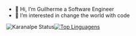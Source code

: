 - 👋 Hi, I’m Guilherme a Software Engineer
- 👀 I’m interested in change the world with code
<!---
gui-coder/gui-coder is a ✨ special ✨ repository because its `README.md` (this file) appears on your GitHub profile.
You can click the Preview link to take a look at your changes.
--->
![Karanalpe Status](https://github-readme-stats.vercel.app/api?username=gui-coder&show_icons=true)[![Top Linguagens](https://github-readme-stats.vercel.app/api/top-langs/?username=gui-coder&layout=compact)](https://github.com/anuraghazra/github-readme-stats)
